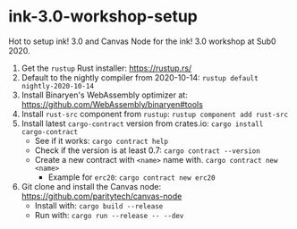 # ink-3.0-workshop-setup
Hot to setup ink! 3.0 and Canvas Node for the ink! 3.0 workshop at Sub0 2020.

1. Get the `rustup` Rust installer: https://rustup.rs/
1. Default to the nightly compiler from 2020-10-14: `rustup default nightly-2020-10-14`
1. Install Binaryen's WebAssembly optimizer at: https://github.com/WebAssembly/binaryen#tools
1. Install `rust-src` component from `rustup`: `rustup component add rust-src`
1. Install latest `cargo-contract` version from crates.io: `cargo install cargo-contract`
    - See if it works: `cargo contract help`
    - Check if the version is at least 0.7: `cargo contract --version`
    - Create a new contract with `<name>` name with. `cargo contract new <name>`
        - Example for `erc20`: `cargo contract new erc20`
1. Git clone and install the Canvas node: https://github.com/paritytech/canvas-node
    - Install with: `cargo build --release`
    - Run with: `cargo run --release -- --dev`
